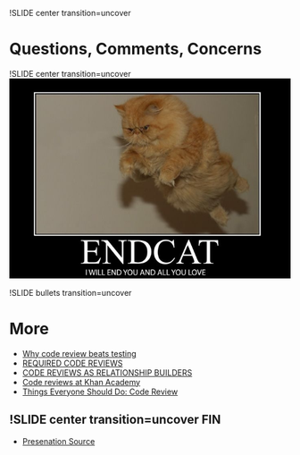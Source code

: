 !SLIDE center transition=uncover
# Questions, Comments, Concerns

!SLIDE center transition=uncover
![FIN](../images/endcat.jpeg)

!SLIDE bullets transition=uncover
# More
* [Why code review beats testing](http://kev.inburke.com/kevin/the-best-ways-to-find-bugs-in-your-code/)
* [REQUIRED CODE REVIEWS](http://bjk5.com/post/18441794352/required-code-reviews)
* [CODE REVIEWS AS RELATIONSHIP
BUILDERS](http://bjk5.com/post/3994859683/code-reviews-as-relationship-builders-a-few-tips)
* [Code reviews at Khan
Academy](https://sites.google.com/a/khanacademy.org/forge/for-developers/code-review-policy)
* [Things Everyone Should Do: Code
Review](http://scientopia.org/blogs/goodmath/2011/07/06/things-everyone-should-do-code-review/)

!SLIDE center transition=uncover
FIN
-------

* [Presenation Source](http://github.com/anfleene/reviewing-code-review)
